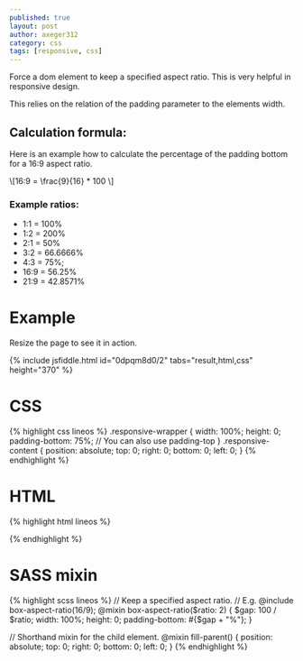 ```yaml
---
published: true
layout: post
author: axeger312
category: css
tags: [responsive, css]
---
```

Force a dom element to keep a specified aspect ratio. This is very helpful in responsive design.

This relies on the relation of the padding parameter to the elements width.

## Calculation formula:

Here is an example how to calculate the percentage of the padding bottom for a 16:9 aspect ratio.

\\[16:9 = \frac{9}{16} * 100 \\]

### Example ratios:
* 1:1 = 100%
* 1:2 = 200%
* 2:1 = 50%
* 3:2 = 66.6666%
* 4:3 = 75%;
* 16:9 = 56.25%
* 21:9 = 42.8571%


# Example
Resize the page to see it in action.

{% include jsfiddle.html id="0dpqm8d0/2" tabs="result,html,css" height="370" %}

# CSS
{% highlight css lineos %}
.responsive-wrapper {
  width: 100%;
  height: 0;
  padding-bottom: 75%; // You can also use padding-top
}
.responsive-content {
  position: absolute;
  top: 0;
  right: 0;
  bottom: 0;
  left: 0;
}
{% endhighlight %}

# HTML
{% highlight html lineos %}
<div class="responsive-wrapper">
  <div class="responsive-content">
    <!-- @todo add content -->
  </div>
</div>
{% endhighlight %}

# SASS mixin
{% highlight scss lineos %}
// Keep a specified aspect ratio.
// E.g. @include box-aspect-ratio(16/9);
@mixin box-aspect-ratio($ratio: 2) {
  $gap: 100 / $ratio;
  width: 100%;
  height: 0;
  padding-bottom: #{$gap + "%"};
}

// Shorthand mixin for the child element.
@mixin fill-parent() {
  position: absolute;
  top: 0;
  right: 0;
  bottom: 0;
  left: 0;
}
{% endhighlight %}

